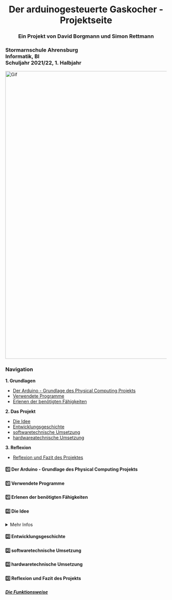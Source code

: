 <html>
<head>
<h1 align="center">Der arduinogesteuerte Gaskocher - Projektseite</h1> 
</head>
<h3 align="center"> Ein Projekt von David Borgmann und Simon Rettmann</h3>
<h3 align="left">Stormarnschule Ahrensburg <br/> Informatik, Bl <br/> Schuljahr 2021/22, 1. Halbjahr <br/> </h3> </div>
	
<img alt="Gif" align="center" heigth="300" width="900" src="https://user-images.githubusercontent.com/88385654/143050441-c3d92a30-9005-4314-a8f5-06cba427b260.gif">

<h3>Navigation</h3>

<b>1. Grundlagen</b>	

<ul>
	<li> <a href="#Arduino">Der Arduino - Grundlage des Physical Computing Projekts </a> </li>
	<li> <a href="#Programme">Verwendete Programme </a> </li>
	<li> <a href="#Lernprozess">Erlenen der benötigten Fähigkeiten</a> </li>
</ul>

<b>2. Das Projekt</b>	

<ul>
	<li> <a href="#Idee"> Die Idee </a> </li> 
	<li> <a href="#Entwicklungsgeschichte"> Entwicklungsgeschichte </a> </li>
	<li> <a href="#Software"> softwaretechnische Umsetzung </a> </li> 
	<li> <a href="#Hardware"> hardwareatechnische Umsetzung </a> </li>
</ul>

<b>3. Reflexion</b>

<ul>
	<li> <a href="#Reflexion"> Reflexion und Fazit des Projektes </a> </li>
</ul>

<h4> <a id="#Arduino">1️⃣ Der Arduino - Grundlage des Physical Computing Projekts</a> </h4>

<h4> <a id="#Programme">1️⃣ Verwendete Programme</a> </h4>

<h4> <a id="#Lernprozess">1️⃣ Erlenen der benötigten Fähigkeiten</a> </h4>

<h4> <a id="#Idee">2️⃣ Die Idee</a> </h4>

<details>
	<summary>Mehr Infos</summary>

Die Entwickler des Projektes, David und Simon, sind begeisterte Outdoor-Fans. In den Sommerferien eine Woche "Wildcampen" in Schweden und eine Studienfahrt, in der eine Woche auf der Mecklenburger-Seenplatte Kanu gefahren wurde. Neben der Natur begeistert allerdings auch das Kochen die Beiden. So kam es bei der Nahrungszubereitung bei diesen beiden Urlauben zu Problemen: Mal ist der Gaskocher zu heiß-der Reis angebrannt, mal das Wasser zu kalt - die Nudeln werden einfach nicht gar. Als in der Einführung zum Informatikunterricht die Möglichkeit eines "Physical-Computing"-Projekts genannt wurde und zuerst einige Ideen diskutiert wurden, entschieden sich die beiden schnell für einen aurdionogesteuerten Gaskocher. Die Idee für das Projekt war geboren. Ziel war es einen Gaskocher so steuern zu können, dass eine vorher eingestellte Temperatur erreicht und selbstständig gehalten werden kann.
</details>

<h4> <a id="#Entwicklungsgeschichte">2️⃣ Entwicklungsgeschichte</a> </h4>

<h4> <a id="#Software">2️⃣ softwaretechnische Umsetzung </a> </h4>

<h4> <a id="#Hardware">2️⃣ hardwaretechnische Umsetzung </a> </h4>

<h4> <a id="#Reflexion">3️⃣ Reflexion und Fazit des Projekts </a> </h4>



<h5> <a id="#Die Funktionsweise"> <ins>Die Funktionsweise</ins> </a> </h5>

